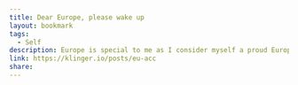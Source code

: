 ```yaml
---
title: Dear Europe, please wake up
layout: bookmark
tags:
  - Self
description: Europe is special to me as I consider myself a proud European, but damn we need to talk. Europe please wake up.
link: https://klinger.io/posts/eu-acc
share:
---
```


